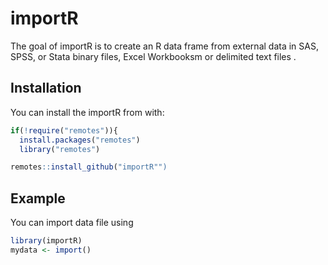 
# importR
The goal of importR is to create an R data frame from 
external data in SAS, SPSS, or Stata binary files, Excel
Workbooksm or delimited text files
.

## Installation

You can install the importR from with:

``` r
if(!require("remotes")){
  install.packages("remotes")
  library("remotes")

remotes::install_github("importR"")
```

## Example

You can import data file using

``` r
library(importR)
mydata <- import()
```

